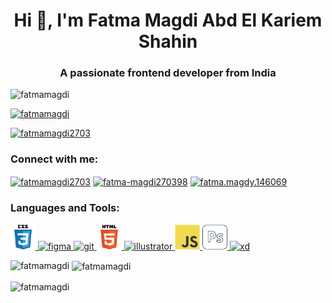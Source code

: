 <h1 align="center">Hi 👋, I'm Fatma Magdi Abd El Kariem Shahin</h1>
<h3 align="center">A passionate frontend developer from India</h3>

<p align="left"> <img src="https://komarev.com/ghpvc/?username=fatmamagdi&label=Profile%20views&color=0e75b6&style=flat" alt="fatmamagdi" /> </p>

<p align="left"> <a href="https://github.com/ryo-ma/github-profile-trophy"><img src="https://github-profile-trophy.vercel.app/?username=fatmamagdi" alt="fatmamagdi" /></a> </p>

<p align="left"> <a href="https://twitter.com/fatmamagdi2703" target="blank"><img src="https://img.shields.io/twitter/follow/fatmamagdi2703?logo=twitter&style=for-the-badge" alt="fatmamagdi2703" /></a> </p>

<h3 align="left">Connect with me:</h3>
<p align="left">
<a href="https://twitter.com/fatmamagdi2703" target="blank"><img align="center" src="https://raw.githubusercontent.com/rahuldkjain/github-profile-readme-generator/master/src/images/icons/Social/twitter.svg" alt="fatmamagdi2703" height="30" width="40" /></a>
<a href="https://linkedin.com/in/fatma-magdi270398" target="blank"><img align="center" src="https://raw.githubusercontent.com/rahuldkjain/github-profile-readme-generator/master/src/images/icons/Social/linked-in-alt.svg" alt="fatma-magdi270398" height="30" width="40" /></a>
<a href="https://fb.com/fatma.magdy.146069" target="blank"><img align="center" src="https://raw.githubusercontent.com/rahuldkjain/github-profile-readme-generator/master/src/images/icons/Social/facebook.svg" alt="fatma.magdy.146069" height="30" width="40" /></a>
</p>

<h3 align="left">Languages and Tools:</h3>
<p align="left"> <a href="https://www.w3schools.com/css/" target="_blank" rel="noreferrer"> <img src="https://raw.githubusercontent.com/devicons/devicon/master/icons/css3/css3-original-wordmark.svg" alt="css3" width="40" height="40"/> </a> <a href="https://www.figma.com/" target="_blank" rel="noreferrer"> <img src="https://www.vectorlogo.zone/logos/figma/figma-icon.svg" alt="figma" width="40" height="40"/> </a> <a href="https://git-scm.com/" target="_blank" rel="noreferrer"> <img src="https://www.vectorlogo.zone/logos/git-scm/git-scm-icon.svg" alt="git" width="40" height="40"/> </a> <a href="https://www.w3.org/html/" target="_blank" rel="noreferrer"> <img src="https://raw.githubusercontent.com/devicons/devicon/master/icons/html5/html5-original-wordmark.svg" alt="html5" width="40" height="40"/> </a> <a href="https://www.adobe.com/in/products/illustrator.html" target="_blank" rel="noreferrer"> <img src="https://www.vectorlogo.zone/logos/adobe_illustrator/adobe_illustrator-icon.svg" alt="illustrator" width="40" height="40"/> </a> <a href="https://developer.mozilla.org/en-US/docs/Web/JavaScript" target="_blank" rel="noreferrer"> <img src="https://raw.githubusercontent.com/devicons/devicon/master/icons/javascript/javascript-original.svg" alt="javascript" width="40" height="40"/> </a> <a href="https://www.photoshop.com/en" target="_blank" rel="noreferrer"> <img src="https://raw.githubusercontent.com/devicons/devicon/master/icons/photoshop/photoshop-line.svg" alt="photoshop" width="40" height="40"/> </a> <a href="https://www.adobe.com/products/xd.html" target="_blank" rel="noreferrer"> <img src="https://cdn.worldvectorlogo.com/logos/adobe-xd.svg" alt="xd" width="40" height="40"/> </a> </p>

<p><img align="left" src="https://github-readme-stats.vercel.app/api/top-langs?username=fatmamagdi&show_icons=true&locale=en&layout=compact" alt="fatmamagdi" /></p>

<p>&nbsp;<img align="center" src="https://github-readme-stats.vercel.app/api?username=fatmamagdi&show_icons=true&locale=en" alt="fatmamagdi" /></p>

<p><img align="center" src="https://github-readme-streak-stats.herokuapp.com/?user=fatmamagdi&" alt="fatmamagdi" /></p>
